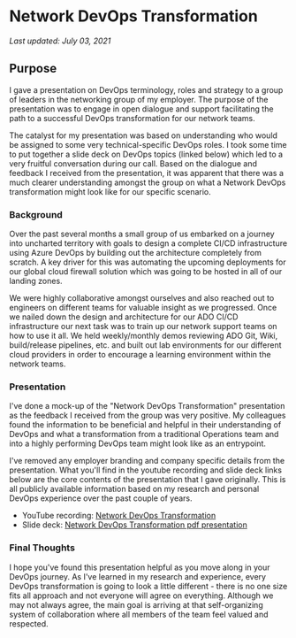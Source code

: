 # Network DevOps Transformation

_Last updated: July 03, 2021_

## Purpose
I gave a presentation on DevOps terminology, roles and strategy to a group of leaders in the networking group of my employer. The purpose of the presentation was to engage in open dialogue and support facilitating the path to a successful DevOps transformation for our network teams. 

The catalyst for my presentation was based on understanding who would be assigned to some very technical-specific DevOps roles. I took some time to put together a slide deck on DevOps topics (linked below) which led to a very fruitful conversation during our call. Based on the dialogue and feedback I received from the presentation, it was apparent that there was a much clearer understanding amongst the group on what a Network DevOps transformation might look like for our specific scenario.

### Background
Over the past several months a small group of us embarked on a journey into uncharted territory with goals to design a complete CI/CD infrastructure using Azure DevOps by building out the architecture completely from scratch. A key driver for this was automating the upcoming deployments for our global cloud firewall solution which was going to be hosted in all of our landing zones. 

We were highly collaborative amongst ourselves and also reached out to engineers on different teams for valuable insight as we progressed. Once we nailed down the design and architecture for our ADO CI/CD infrastructure our next task was to train up our network support teams on how to use it all. We held weekly/monthly demos reviewing ADO Git, Wiki, build/release pipelines, etc. and built out lab environments for our different cloud providers in order to encourage a learning environment within the network teams.

### Presentation
I've done a mock-up of the "Network DevOps Transformation" presentation as the feedback I received from the group was very positive. My colleagues found the information to be beneficial and helpful in their understanding of DevOps and what a transformation from a traditional Operations team and into a highly performing DevOps team might look like as an entrypoint.

I've removed any employer branding and company specific details from the presentation. What you'll find in the youtube recording and slide deck links below are the core contents of the presentation that I gave originally. This is all publicly available information based on my research and personal DevOps experience over the past couple of years.

- YouTube recording: [Network DevOps Transformation]()
- Slide deck: [Network DevOps Transformation pdf presentation](https://github.com/jksprattler/devops-concepts/blob/main/network-devops-transformation.pdf)

### Final Thoughts
I hope you've found this presentation helpful as you move along in your DevOps journey. As I've learned in my research and experience, every DevOps transformation is going to look a little different - there is no one size fits all approach and not everyone will agree on everything. Although we may not always agree, the main goal is arriving at that self-organizing system of collaboration where all members of the team feel valued and respected. 